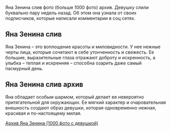 <p>Яна Зенина слив фото (больше 1000 фото) архив. Девушку слили буквально пару недель назад. Об этом она узнала от своих подписчиков, которые написали комментарии в соц сетях.</p>
<h2>Яна Зенина слив</h2>
<p>Яна Зенина &ndash; это воплощение красоты и миловидности. У нее нежные черты лица, которые сочетают в себе утонченность и свежесть. Ее большие, выразительные глаза отражают доброту и искренность, а улыбка &ndash; теплая и искренняя &ndash; способна озарить даже самый пасмурный день.</p>
<h2>Яна Зенина слив архив</h2>
<p>Яна обладает особым шармом, который делает ее невероятно притягательной для окружающих. Ее мягкий характер и очаровательная внешность создают образ девушки, которая одновременно нежная, красивая и по-настоящему милая.</p>
<p><a href="http://cloudanex.com/file/14e2546">Архив Яна Зенина (1000 фото с девушкой)</a></p>
